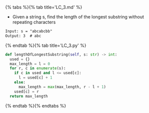 {% tabs %}{% tab title='LC_3.md' %}

* Given a string s, find the length of the longest substring without repeating characters

```txt
Input: s = "abcabcbb"
Output: 3  # abc
```

{% endtab %}{% tab title='LC_3.py' %}

```py
def lengthOfLongestSubstring(self, s: str) -> int:
  used = {}
  max_length = l = 0
  for r, c in enumerate(s):
    if c in used and l <= used[c]:
      l = used[c] + 1
    else:
      max_length = max(max_length, r - l + 1)
    used[c] = r
  return max_length
```

{% endtab %}{% endtabs %}
